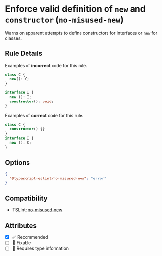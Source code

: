 # Enforce valid definition of `new` and `constructor` (`no-misused-new`)

Warns on apparent attempts to define constructors for interfaces or `new` for classes.

## Rule Details

Examples of **incorrect** code for this rule.

```ts
class C {
  new(): C;
}

interface I {
  new (): I;
  constructor(): void;
}
```

Examples of **correct** code for this rule.

```ts
class C {
  constructor() {}
}
interface I {
  new (): C;
}
```

## Options

```json
{
  "@typescript-eslint/no-misused-new": "error"
}
```

## Compatibility

- TSLint: [no-misused-new](https://palantir.github.io/tslint/rules/no-misused-new/)

## Attributes

- [x] ✅ Recommended
- [ ] 🔧 Fixable
- [ ] 💭 Requires type information
